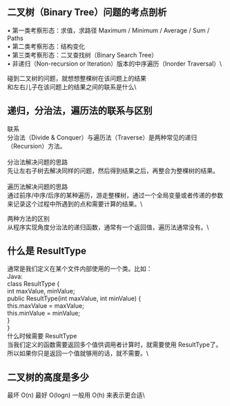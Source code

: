 ## 二叉树（Binary Tree）问题的考点剖析
• 第一类考察形态：求值，求路径 Maximum / Minimum / Average / Sum / Paths\
• 第二类考察形态：结构变化\
• 第三类考察形态：二叉查找树（Binary Search Tree）\
• 非递归（Non-recursion or Iteration）版本的中序遍历（Inorder Traversal）\

碰到二叉树的问题，就想想整棵树在该问题上的结果\
和左右儿子在该问题上的结果之间的联系是什么\

## 递归，分治法，遍历法的联系与区别
联系\
分治法（Divide & Conquer）与遍历法（Traverse）是两种常见的递归（Recursion）方法。\
\
分治法解决问题的思路\
先让左右子树去解决同样的问题，然后得到结果之后，再整合为整棵树的结果。\
\
遍历法解决问题的思路\
通过前序/中序/后序的某种遍历，游走整棵树，通过一个全局变量或者传递的参数来记录这个过程中所遇到的点和需要计算的结果。\

两种方法的区别\
从程序实现角度分治法的递归函数，通常有一个返回值，遍历法通常没有。\

## 什么是 ResultType
通常是我们定义在某个文件内部使用的一个类。比如：\
Java:\
class ResultType {\
    int maxValue, minValue;\
    public ResultType(int maxValue, int minValue) {\
        this.maxValue = maxValue;\
        this.minValue = minValue;\
    }\
}\
什么时候需要 ResultType\
当我们定义的函数需要返回多个值供调用者计算时，就需要使用 ResultType了。\
所以如果你只是返回一个值就够用的话，就不需要。\

## 二叉树的高度是多少
最坏 O(n) 最好 O(logn) 一般用 O(h) 来表示更合适\
